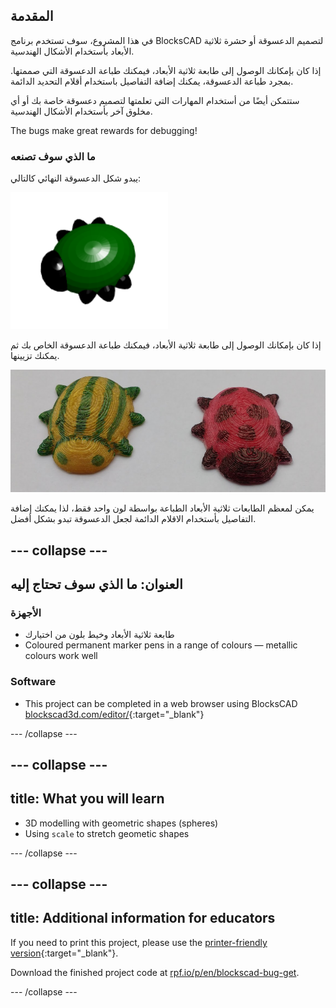 ## المقدمة

في هذا المشروع، سوف تستخدم برنامج BlocksCAD لتصميم الدعسوقة أو حشرة ثلاثية الأبعاد بأستخدام الأشكال الهندسية.

إذا كان بإمكانك الوصول إلى طابعة ثلاثية الأبعاد، فيمكنك طباعة الدعسوقة التي صممتها. بمجرد طباعة الدعسوقة، يمكنك إضافة التفاصيل باستخدام أقلام التحديد الدائمة.

ستتمكن أيضًا من أستخدام المهارات التي تعلمتها لتصميم دعسوقة خاصة بك أو أي مخلوق آخر بأستخدام الأشكال الهندسية.

The bugs make great rewards for debugging!

### ما الذي سوف تصنعه

يبدو شكل الدعسوقة النهائي كالتالي:

![screenshot](images/bug-complete.png)

إذا كان بإمكانك الوصول إلى طابعة ثلاثية الأبعاد، فيمكنك طباعة الدعسوقة الخاص بك ثم يمكنك تزيينها.

![Complete project](images/bug-showcase.png)

يمكن لمعظم الطابعات ثلاثية الأبعاد الطباعة بواسطة لون واحد فقط، لذا يمكنك إضافة التفاصيل بأستخدام الاقلام الدائمة لجعل الدعسوقة تبدو بشكل أفضل.

--- collapse ---
---
العنوان: ما الذي سوف تحتاج إليه
---

### الأجهزة

+ طابعة ثلاثية الأبعاد وخيط بلون من اختيارك
+ Coloured permanent marker pens in a range of colours — metallic colours work well

### Software

+ This project can be completed in a web browser using BlocksCAD [blockscad3d.com/editor/](https://www.blockscad3d.com/editor){:target="_blank"}

--- /collapse ---

--- collapse ---
---
title: What you will learn
---

+ 3D modelling with geometric shapes (spheres)
+ Using `scale` to stretch geometic shapes

--- /collapse ---

--- collapse ---
---
title: Additional information for educators
---

If you need to print this project, please use the [printer-friendly version](https://projects.raspberrypi.org/en/projects/blockscad-bug/print){:target="_blank"}.

Download the finished project code at [rpf.io/p/en/blockscad-bug-get](http://rpf.io/p/en/blockscad-bug-get).

--- /collapse ---
